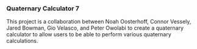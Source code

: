 ### Quaternary Calculator 7
This project is a collaboration between 
Noah Oosterhoff, Connor Vessely, Jared Bowman,
Gio Velasco, and Peter Owolabi to create a 
quaternary calculator to allow users to be 
able to perform various quaternary calculations.
